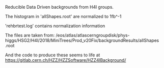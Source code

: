 Reducible Data Driven backgrounds from H4l groups.

The histogram in 'allShapes.root' are normalized to 1fb^-1

'rehbrtest.log' contains normalization information

The files are taken from:
/eos/atlas/atlascerngroupdisk/phys-higgs/HSG2/H4l/2018/MiniTrees/Prod_v20Fix/backgroundResults/allShapes.root

And the code to produce these seems to life at 
https://gitlab.cern.ch/HZZ/HZZSoftware/HZZ4lBackground/

